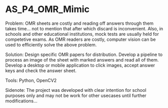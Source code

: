 # AS_P4_OMR_Mimic
Problem: OMR sheets are costly and reading off answers through them takes time... not to mention that after which discard is inconvenient. Also, in schools and other educational
         institutions, mock tests are usually held for competetive exams. As OMR readers are costly, computer vision can be used to efficiently solve the above problem.

Solution: Design specific OMR papers for distribution.
          Develop a pipeline to process an image of the sheet with marked answers and read all of them.
          Develop a desktop or mobile application to click images, accept answer keys and check the answer sheet.
          
Tools: Python, OpenCV2
          
Sidenote: The project was developed with clear intention for school purposes only and may not be work for other usecases until further modifications...
